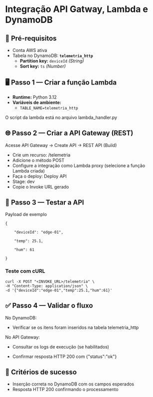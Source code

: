 # Integração API Gatway, Lambda e DynamoDB

## 🔧 Pré-requisitos

- Conta AWS ativa
- Tabela no DynamoDB: **`telemetria_http`**
    - **Partition key:** `deviceId` *(String)*
    - **Sort key:** `ts` *(Number)*

## 🖥️ Passo 1 — Criar a função Lambda

- **Runtime:** Python 3.12
- **Variáveis de ambiente:**
    - `TABLE_NAME=telemetria_http`

O script da lambda está no arquivo lambda_handler.py

## 🌐 Passo 2 — Criar a API Gateway (REST)

Acesse API Gateway → Create API → REST API (Build)

- Crie um recurso: /telemetria
- Adicione o método POST
- Configure a integração como Lambda proxy (selecione a função Lambda criada)
- Faça o deploy: Deploy API
- Stage: dev
- Copie o Invoke URL gerado

## 🧪 Passo 3 — Testar a API
Payload de exemplo

    {

        "deviceId": "edge-01",

        "temp": 25.1,

        "hum": 61

    }

### Teste com cURL
    curl -X POST "<INVOKE_URL>/telemetria" \
    -H "Content-Type: application/json" \
    -d '{"deviceId":"edge-01","temp":25.1,"hum":61}'

## ✅ Passo 4 — Validar o fluxo

No DynamoDB: 
- Verificar se os itens foram inseridos na tabela telemetria_http

No API Gateway:

- Consultar os logs de execução (se habilitados)

- Confirmar resposta HTTP 200 com {"status":"ok"}

## 🏁 Critérios de sucesso

- Inserção correta no DynamoDB com os campos esperados
- Resposta HTTP 200 confirmando o processamento